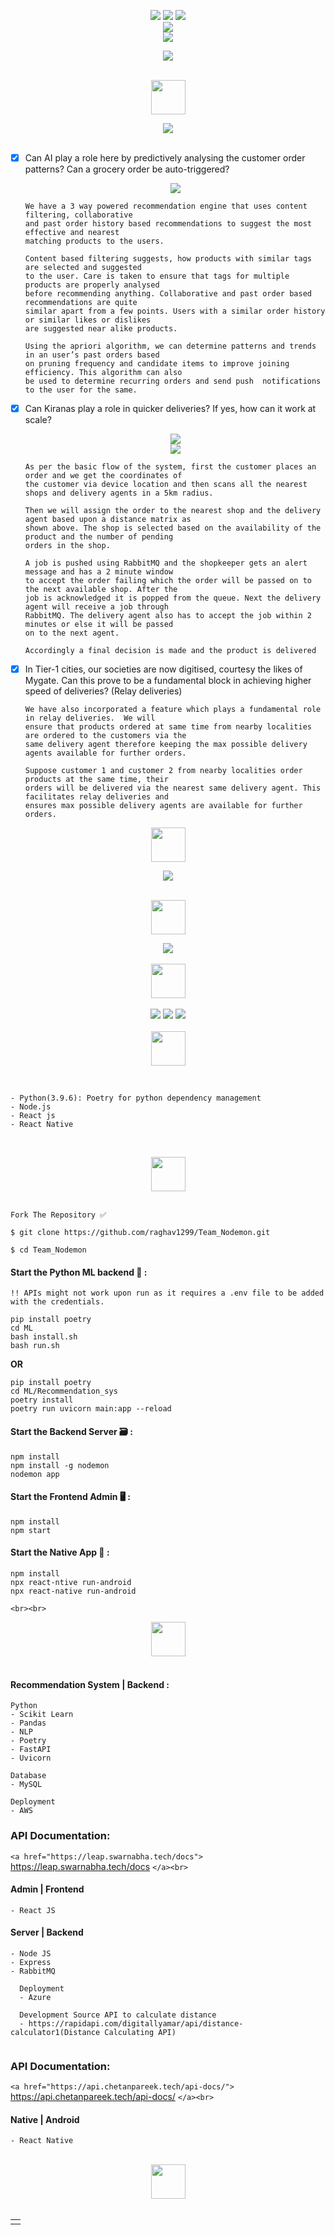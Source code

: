 <div align="center"> 
  <p align='center'> 
   <img src="https://img.shields.io/badge/Name%20-%20Nodemarket🔥 -darkgreen?style=for-the-badge" />
   <img src="https://forthebadge.com/images/badges/built-with-love.svg" />
   <img src="https://img.shields.io/badge/By-Team%20Nodemon-blue?style=for-the-badge" /><br>
   <img src="https://img.shields.io/badge/shadowfax-leap%20hackathon-red?style=for-the-badge" />
    <br>
   <img src="https://img.shields.io/badge/License-MIT-yellow.svg?logo=Microsoft%20Word&style=for-the-badge" /><br>
  </p>
  <img src="media/logo.jpg" />
  <br><br>
  <p>
  <img src="https://img.shields.io/badge/Problem%20statement-lavenderblush?logo=Product%20Hunt&style=for-the-badge" height="55"/>
  </p>
  <img src="media/p_statement.png" />
  <br><br>
 </div>

- [X] Can AI play a role here by predictively analysing the customer order patterns? Can a grocery order be auto-triggered?

  <div align="center"> 
  <img src="media/Reco_sys.png" />
  </div>

  ```
  We have a 3 way powered recommendation engine that uses content filtering, collaborative
  and past order history based recommendations to suggest the most effective and nearest 
  matching products to the users.

  Content based filtering suggests, how products with similar tags are selected and suggested 
  to the user. Care is taken to ensure that tags for multiple products are properly analysed 
  before recommending anything. Collaborative and past order based recommendations are quite 
  similar apart from a few points. Users with a similar order history or similar likes or dislikes
  are suggested near alike products.

  Using the apriori algorithm, we can determine patterns and trends in an user’s past orders based
  on pruning frequency and candidate items to improve joining efficiency. This algorithm can also 
  be used to determine recurring orders and send push  notifications to the user for the same.

  ```
- [X] Can Kiranas play a role in quicker deliveries? If yes, how can it work at scale?

  <div align="center"> 
  <img src="media/Delivery_Flow.png" />
  <br>
  <img src="media/Delivery_Optimized.png" />
  </div>

  ```
  As per the basic flow of the system, first the customer places an order and we get the coordinates of 
  the customer via device location and then scans all the nearest shops and delivery agents in a 5km radius.

  Then we will assign the order to the nearest shop and the delivery agent based upon a distance matrix as
  shown above. The shop is selected based on the availability of the product and the number of pending 
  orders in the shop. 

  A job is pushed using RabbitMQ and the shopkeeper gets an alert message and has a 2 minute window 
  to accept the order failing which the order will be passed on to the next available shop. After the 
  job is acknowledged it is popped from the queue. Next the delivery agent will receive a job through 
  RabbitMQ. The delivery agent also has to accept the job within 2 minutes or else it will be passed 
  on to the next agent.

  Accordingly a final decision is made and the product is delivered

  ```
- [X] In Tier-1 cities, our societies are now digitised, courtesy the likes of Mygate. Can this prove to be a fundamental block in achieving higher speed of deliveries? (Relay deliveries)

  ```
  We have also incorporated a feature which plays a fundamental role in relay deliveries.  We will 
  ensure that products ordered at same time from nearby localities are ordered to the customers via the 
  same delivery agent therefore keeping the max possible delivery agents available for further orders.

  Suppose customer 1 and customer 2 from nearby localities order products at the same time, their 
  orders will be delivered via the nearest same delivery agent. This facilitates relay deliveries and 
  ensures max possible delivery agents are available for further orders.
  ```

<div align="center"> 
    <p>
    <img src="https://img.shields.io/badge/Why%20%7C%20What%20it%20does-darkslategrey?logo=Windows%20Terminal&style=for-the-badge" height="55"/></p>
    <img src="media/approach.png" />
  <br><br>
 </div>

<div align="center"> 
    <p>
    <img src="https://img.shields.io/badge/system%20architecture-moccasin?logo=Databricks&style=for-the-badge" height="55"/></p>
    <img src="media/Sys_Arch.png" />
  <br><br>
 </div>

<div align="center"> 
  <img src="https://img.shields.io/badge/Product%20Images-mediumseagreen?logo=Pinterest&style=for-the-badge" height="55" /><br><br>
  <img src="media/mockup1.jpg" />
  <img src="media/mockup2.jpg" />
  <img src="media/mockup3.jpg" />
</div>
<br>

<div align="center"> 
  <img src="https://img.shields.io/badge/Prerequisites-teal?logo=Pinboard&style=for-the-badge" height="55"/><br>
</div>
<br>

```

- Python(3.9.6): Poetry for python dependency management
- Node.js
- React js
- React Native
 
```

<br>

<div align="center"> 
  <img src="https://img.shields.io/badge/Setting%20up%20locally-purple?logo=visual-studio-code&style=for-the-badge" height="55"/> 
</div><br>

```
Fork The Repository ✅

$ git clone https://github.com/raghav1299/Team_Nodemon.git   
```

```
$ cd Team_Nodemon
```

#### Start the Python ML backend 🚀 :

```
!! APIs might not work upon run as it requires a .env file to be added with the credentials.

pip install poetry
cd ML
bash install.sh
bash run.sh
```

**OR**

```
pip install poetry
cd ML/Recommendation_sys
poetry install
poetry run uvicorn main:app --reload
```

#### Start the Backend Server 🗃 :

```
npm install 
npm install -g nodemon
nodemon app
```

#### Start the Frontend Admin 🖥️ :

```
npm install
npm start
```

#### Start the Native App 📱 :

```
npm install
npx react-ntive run-android
npx react-native run-android
```

`<br><br>`

<div align="center"> 
  <img src="https://img.shields.io/badge/Tech%20Stack%20Used-chocolate?logo=Tesla&style=for-the-badge" height="55"/> 
</div>
  <br>

#### Recommendation System | Backend :

```
Python
- Scikit Learn
- Pandas
- NLP
- Poetry
- FastAPI
- Uvicorn

Database
- MySQL

Deployment
- AWS
```

<div>
   <h3>API Documentation:</h3>

`<a href="https://leap.swarnabha.tech/docs">` https://leap.swarnabha.tech/docs `</a><br>`

</div>

#### Admin | Frontend

```
- React JS
```

#### Server | Backend

```
- Node JS
- Express
- RabbitMQ
  
  Deployment
  - Azure
  
  Development Source API to calculate distance
  - https://rapidapi.com/digitallyamar/api/distance-calculator1(Distance Calculating API)
  
```

<div>

<h3>API Documentation:</h3>

`<a href="https://api.chetanpareek.tech/api-docs/">` https://api.chetanpareek.tech/api-docs/ `</a><br>`

</div>

#### Native | Android

```
- React Native
```

<br>

<div align="center"> 
  <img src="https://img.shields.io/badge/Contributors-black?logo=Github&style=for-the-badge" height="55"/> 
</div>
  <br>

<div align="center"> 
  <table>
<tr align="center">
 <td>
